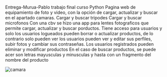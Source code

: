 Entrega-Murua-Pablo trabajo final curso Python 
Pagina web de equipamiento de foto y video, con la opción de cargar, actualizar y buscar en el apartado camaras.
Cargar y buscar tripodes
Cargar y buscar microfonos 
Con una cbv se hizo una app para lentes fotograficos que permite cargar, actualizar y buscar porductos.
Tiene acceso para usuarios y solo los usuarios logueados pueden borrar o actualizar productos, de lo contrario solo pueden ver
los usuarios pueden ver y editar sus perfiles, subir fotos y cambiar sus contraseñas.
Los usuarios registrados pueden eliminar y modificar productos 
En el caso de buscar productos, se puede acer son letras mayusculas y minusculas y hasta con un fragmento del nombre del producto







![camara](https://github.com/muruapablo/3--Pre-Entrega-Murua-Pablo/assets/133605578/2165560e-404e-4dfc-9826-cce183dc0b58)
